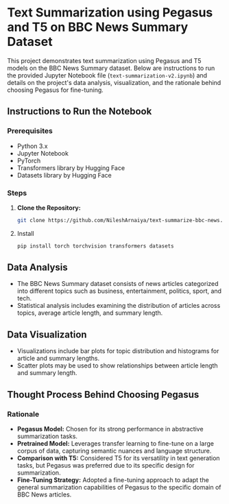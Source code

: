 # Text Summarization using Pegasus and T5 on BBC News Summary Dataset

This project demonstrates text summarization using Pegasus and T5 models on the BBC News Summary dataset. Below are instructions to run the provided Jupyter Notebook file (`text-summarization-v2.ipynb`) and details on the project's data analysis, visualization, and the rationale behind choosing Pegasus for fine-tuning.

## Instructions to Run the Notebook

### Prerequisites
- Python 3.x
- Jupyter Notebook
- PyTorch
- Transformers library by Hugging Face
- Datasets library by Hugging Face

### Steps
1. **Clone the Repository:**
   ```bash
   git clone https://github.com/NileshArnaiya/text-summarize-bbc-news.git
   

2. Install
    ```bash
    pip install torch torchvision transformers datasets


## Data Analysis

- The BBC News Summary dataset consists of news articles categorized into different topics such as business, entertainment, politics, sport, and tech.
- Statistical analysis includes examining the distribution of articles across topics, average article length, and summary length.

## Data Visualization

- Visualizations include bar plots for topic distribution and histograms for article and summary lengths.
- Scatter plots may be used to show relationships between article length and summary length.

## Thought Process Behind Choosing Pegasus

### Rationale

- **Pegasus Model:** Chosen for its strong performance in abstractive summarization tasks.
- **Pretrained Model:** Leverages transfer learning to fine-tune on a large corpus of data, capturing semantic nuances and language structure.
- **Comparison with T5:** Considered T5 for its versatility in text generation tasks, but Pegasus was preferred due to its specific design for summarization.
- **Fine-Tuning Strategy:** Adopted a fine-tuning approach to adapt the general summarization capabilities of Pegasus to the specific domain of BBC News articles.

